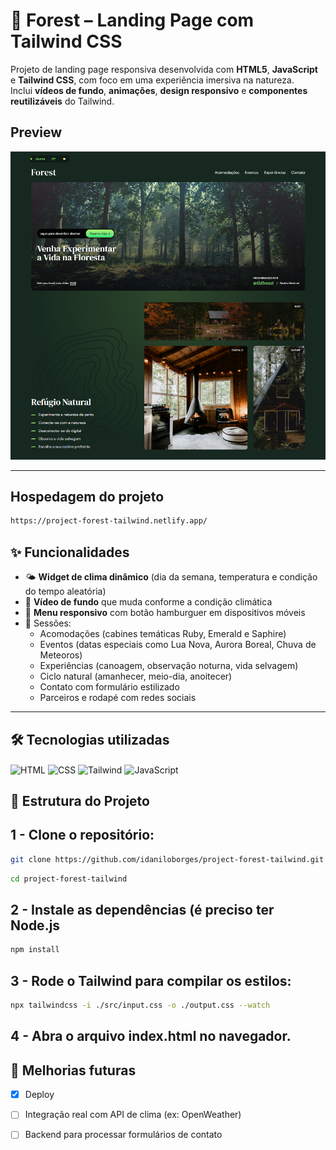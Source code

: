 # 🌲 Forest – Landing Page com Tailwind CSS

Projeto de landing page responsiva desenvolvida com **HTML5**, **JavaScript** e **Tailwind CSS**, com foco em uma experiência imersiva na natureza.  
Inclui **vídeos de fundo**, **animações**, **design responsivo** e **componentes reutilizáveis** do Tailwind.

## Preview
![Logo Forest](./src/img/forest.png)

---

## Hospedagem do projeto
```bash
https://project-forest-tailwind.netlify.app/
```


## ✨ Funcionalidades

- 🌤️ **Widget de clima dinâmico** (dia da semana, temperatura e condição do tempo aleatória)  
- 🎥 **Vídeo de fundo** que muda conforme a condição climática  
- 📱 **Menu responsivo** com botão hamburguer em dispositivos móveis  
- 🏡 Sessões:
  - Acomodações (cabines temáticas Ruby, Emerald e Saphire)
  - Eventos (datas especiais como Lua Nova, Aurora Boreal, Chuva de Meteoros)
  - Experiências (canoagem, observação noturna, vida selvagem)
  - Ciclo natural (amanhecer, meio-dia, anoitecer)
  - Contato com formulário estilizado
  - Parceiros e rodapé com redes sociais

---

## 🛠️ Tecnologias utilizadas
<div>
  <img align="center" alt="HTML" height="40" width="40" src="https://cdn.jsdelivr.net/gh/devicons/devicon@latest/icons/html5/html5-plain.svg"/>
  <img align="center" alt="CSS" height="40" width="40" src="https://cdn.jsdelivr.net/gh/devicons/devicon@latest/icons/css3/css3-plain.svg"/>
  <img align="center" alt="Tailwind" height="40" width="40" src="https://cdn.jsdelivr.net/gh/devicons/devicon@latest/icons/tailwindcss/tailwindcss-original.svg"/>
  <img align="center" alt="JavaScript" height="40" width="40" src="https://cdn.jsdelivr.net/gh/devicons/devicon@latest/icons/javascript/javascript-plain.svg"/>
</div>

## 📂 Estrutura do Projeto

## 1 - Clone o repositório:
```bash
git clone https://github.com/idaniloborges/project-forest-tailwind.git
```
```bash
cd project-forest-tailwind
```

## 2 - Instale as dependências (é preciso ter Node.js
```bash
npm install
```

## 3 - Rode o Tailwind para compilar os estilos:
```bash
npx tailwindcss -i ./src/input.css -o ./output.css --watch
```
## 4 - Abra o arquivo index.html no navegador.


## 📌 Melhorias futuras

- [x] Deploy

- [ ] Integração real com API de clima (ex: OpenWeather)

- [ ] Backend para processar formulários de contato






